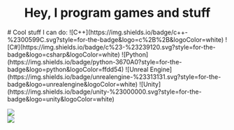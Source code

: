 <h1 align="center">Hey, I program games and stuff</h1>
<p align="left">
# Cool stuff I can do:
![C++](https://img.shields.io/badge/c++-%2300599C.svg?style=for-the-badge&logo=c%2B%2B&logoColor=white) ![C#](https://img.shields.io/badge/c%23-%23239120.svg?style=for-the-badge&logo=csharp&logoColor=white) ![Python](https://img.shields.io/badge/python-3670A0?style=for-the-badge&logo=python&logoColor=ffdd54) ![Unreal Engine](https://img.shields.io/badge/unrealengine-%23313131.svg?style=for-the-badge&logo=unrealengine&logoColor=white) ![Unity](https://img.shields.io/badge/unity-%23000000.svg?style=for-the-badge&logo=unity&logoColor=white)

![](https://github-readme-stats.vercel.app/api?username=Beeeton&theme=default&hide_border=false&include_all_commits=true&count_private=true&hide_rank=true)<br/>
![](https://nirzak-streak-stats.vercel.app/?user=Beeeton&theme=default&hide_border=false)<br/>
